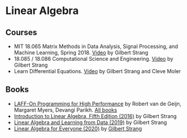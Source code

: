 # Linear Algebra #

## Courses ##
 - MIT 18.065 Matrix Methods in Data Analysis, Signal Processing, and Machine Learning, Spring 2018. [Video](https://www.youtube.com/playlist?list=PLUl4u3cNGP63oMNUHXqIUcrkS2PivhN3k) by Gilbert Strang
 - 18.085 / 18.086 Computational Science and Engineering. [Video](https://ocw.mit.edu/resources/res-18-010-a-2020-vision-of-linear-algebra-spring-2020/videos/) by Gilbert Strang
 - Learn Differential Equations. [Video](https://www.mathworks.com/academia/courseware/learn-differential-equations.html) by Gilbert Strang and Cleve Moler

## Books ##
- [LAFF-On Programming for High Performance](https://www.cs.utexas.edu/users/flame/laff/pfhp/) by Robert van de Geijn, Margaret Myers, Devangi Parikh. [All books](http://ulaff.net/)
- [Introduction to Linear Algebra, Fifth Edition (2016)](http://math.mit.edu/~gs/linearalgebra/) by Gilbert Strang
- [Linear Algebra and Learning from Data (2019)](http://math.mit.edu/~gs/learningfromdata/) by Gilbert Strang
- [Linear Algebra for Everyone (2020)](http://math.mit.edu/~gs/everyone/) by [Gilbert Strang](http://math.mit.edu/~gs/)
